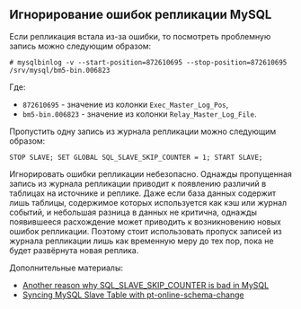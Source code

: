 Игнорирование ошибок репликации MySQL
-------------------------------------

Если репликация встала из-за ошибки, то посмотреть проблемную запись можно следующим образом:

    # mysqlbinlog -v --start-position=872610695 --stop-position=872610695 /srv/mysql/bm5-bin.006823

Где:

* `872610695` - значение из колонки `Exec_Master_Log_Pos`,
* `bm5-bin.006823` - значение из колонки `Relay_Master_Log_File`.

Пропустить одну запись из журнала репликации можно следующим образом:

    STOP SLAVE; SET GLOBAL SQL_SLAVE_SKIP_COUNTER = 1; START SLAVE;

Игнорировать ошибки репликации небезопасно. Однажды пропущенная запись из журнала репликации приводит к появлению различий в таблицах на источнике и реплике. Даже если база данных содержит лишь таблицы, содержимое которых используется как кэш или журнал событий, и небольшая разница в данных не критична, однажды появившееся расхождение может приводить к возникновению новых ошибок репликации. Поэтому стоит использовать пропуск записей из журнала репликации лишь как временную меру до тех пор, пока не будет развёрнута новая реплика.

Дополнительные материалы:

* [Another reason why SQL_SLAVE_SKIP_COUNTER is bad in MySQL](https://www.percona.com/blog/2013/07/23/another-reason-why-sql_slave_skip_counter-is-bad-in-mysql/)
* [Syncing MySQL Slave Table with pt-online-schema-change](https://dzone.com/articles/syncing-mysql-slave-table-pt)
